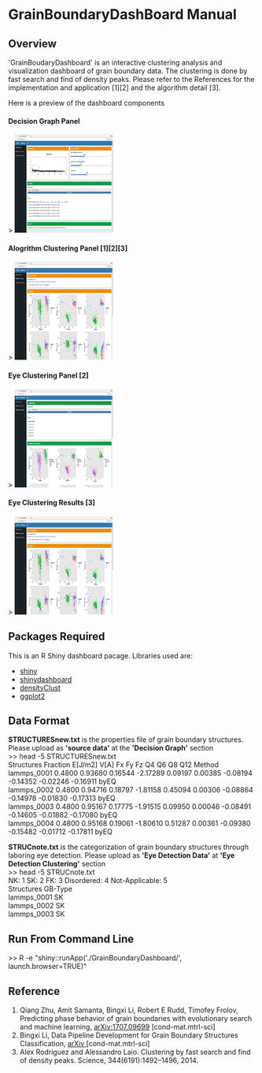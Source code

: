 <h1>
GrainBoundaryDashBoard Manual
</h1>

<h2> 
Overview
</h2>
<p>
'GrainBoudaryDashboard' is an interactive clustering analysis and visualization dashboard of grain boundary data. The clustering is done by fast search and find of density peaks. Please refer to the References for the implementation and application [1][2] and the algorithm detail [3].
</p>

<p>
Here is a preview of the dashboard components
</p>

<p>
<h4>Decision Graph Panel</h4>>
<img src="./imgs/DecisionGraph.png" alt="Missing Decision Graph" style="width:200px;height:200px;">
</p>

<p>
<h4>Alogrithm Clustering Panel [1][2][3]</h4>>
<img src="./imgs/AlgorithmicClustering.png" alt="Missing Alogrithmic Clustering Results" style="width:200px;height:200px;">
</p>

<p>
<h4>Eye Clustering Panel [2]</h4>>
<img src="./imgs/EyeClustering.png" alt="Missing Eye Clustering Results" style="width:200px;height:200px;">
</p>

<p>
<h4>Eye Clustering Results [3]</h4>>
<img src="./imgs/AlgorithmicClustering.png" alt="Missing Alogrithmic Clustering Results" style="width:200px;height:200px;">
</p>

<h2> 
Packages Required
</h2>
<p>
This is an R Shiny dashboard pacage. Libraries used are:
<ul>
  <li> <a href="https://cran.r-project.org/web/packages/shiny/index.html"> shiny </a> </li>
  <li> <a href="https://rstudio.github.io/shinydashboard/"> shinydashboard </a> </li>
  <li> <a href="https://cran.r-project.org/web/packages/densityClust/index.html"> densityClust </a> </li>
  <li> <a href="http://ggplot2.org/"> ggplot2 </a> </li>
</ul>
</p>

<h2>
Data Format
</h2>
<p>
<b>STRUCTURESnew.txt</b> is the properties file of grain boundary structures. Please upload as <b>'source data'</b> at the <b>'Decision Graph'</b> section<br>
>> head -5 STRUCTURESnew.txt<br>
Structures   Fraction     E[J/m2]      V[A]         Fx           Fy           Fz           Q4           Q6           Q8           Q12          Method<br>
lammps_0001  0.4800       0.93680      0.16544      -2.17289     0.09197      0.00385      -0.08194     -0.14352     -0.02246     -0.16911     byEQ<br>
lammps_0002  0.4800       0.94716      0.18797      -1.81158     0.45094      0.00306      -0.08864     -0.14978     -0.01830     -0.17313     byEQ<br>
lammps_0003  0.4800       0.95167      0.17775      -1.91515     0.09950      0.00046      -0.08491     -0.14605     -0.01882     -0.17080     byEQ<br>
lammps_0004  0.4800       0.95168      0.19061      -1.80610     0.51287      0.00361      -0.09380     -0.15482     -0.01712     -0.17811     byEQ<br>
</p>
<p>
<b>STRUCnote.txt</b> is the categorization of grain boundary structures through laboring eye detection. Please upload as <b>'Eye Detection Data'</b> at <b>'Eye Detection Clustering'</b> section<br>
>> head -5 STRUCnote.txt<br>
NK: 1 SK: 2 FK: 3 Disordered: 4 Not-Applicable: 5<br>
Structures   GB-Type<br>
lammps_0001    SK<br>
lammps_0002    SK<br>
lammps_0003    SK<br>
</p>

<h2> 
Run From Command Line
</h2>
<p>
>> R -e "shiny::runApp('./GrainBoundaryDashboard/', launch.browser=TRUE)"
</p>

<h2>
Reference
</h2>
<p>
<ol>
  <li> Qiang Zhu, Amit Samanta, Bingxi Li, Robert E Rudd, Timofey Frolov, Predicting phase behavior of grain boundaries with evolutionary search and machine learning, <a href="https://arxiv.org/abs/1707.09699">arXiv:1707.09699</a> [cond-mat.mtrl-sci] </li>
  <li> Bingxi Li, Data Pipeline Development for Grain Boundary Structures Classification, <a href="https://arxiv.org/abs/1707.09699"> arXiv </a> [cond-mat.mtrl-sci] </li>
  <li> Alex Rodriguez and Alessandro Laio. Clustering by fast search and find of density peaks. Science, 344(6191):1492–1496, 2014. </li>
</ol>
</p>
